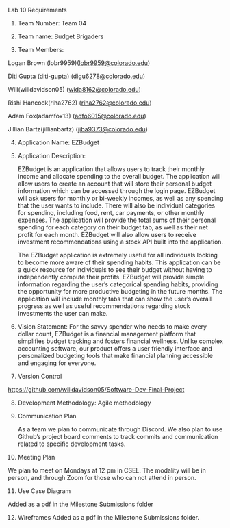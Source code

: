 Lab 10 Requirements

1. Team Number​: Team 04

2. Team name​: Budget Brigaders

3. Team Members​:

Logan Brown (lobr9959)(lobr9959@colorado.edu)

Diti Gupta (diti-gupta) (digu6278@colorado.edu)

Will(willdavidson05) (wida8162@colorado.edu)

Rishi Hancock(riha2762) (riha2762@colorado.edu)

Adam Fox(adamfox13) (adfo6015@colorado.edu)

Jillian Bartz(jillianbartz) (jiba9373@colorado.edu)

4. Application Name​: EZBudget

5. Application Description​:

	EZBudget is an application that allows users to track their monthly income and allocate spending to the overall budget. The application will allow users to create an account that will store their personal budget information which can be accessed through the login page. EZBudget will ask users for monthly or bi-weekly incomes, as well as any spending that the user wants to include. There will also be individual categories for spending, including food, rent, car payments, or other monthly expenses. The application will provide the total sums of their personal spending for each category on their budget tab, as well as their net profit for each month. EZBudget will also allow users to receive investment recommendations using a stock API built into the application.
	
	The EZBudget application is extremely useful for all individuals looking to become more aware of their spending habits. This application can be a quick resource for individuals to see their budget without having to independently compute their profits. EZBudget will provide simple information regarding the user’s categorical spending habits, providing the opportunity for more productive budgeting in the future months. The application will include monthly tabs that can show the user’s overall progress as well as useful recommendations regarding stock investments the user can make.

6. Vision Statement​: For the savvy spender who needs to make every dollar count, EZBudget is a financial management platform that simplifies budget tracking and fosters financial wellness. Unlike complex accounting software, our product offers a user friendly interface and personalized budgeting tools that make financial planning accessible and engaging for everyone.

7. Version Control​

https://github.com/willdavidson05/Software-Dev-Final-Project

8. Development Methodology​: Agile methodology 

9. Communication Plan​

	As a team we plan to communicate through Discord. We also plan to use Github’s project board comments to track commits and communication related to specific development tasks.


10. Meeting Plan​

We plan to meet on Mondays at 12 pm in CSEL. The modality will be in person, and through Zoom for those who can not attend in person. 

11. Use Case Diagram​

Added as a pdf in the Milestone Submissions folder

12. Wireframes​
Added as a pdf in the Milestone Submissions folder. 


